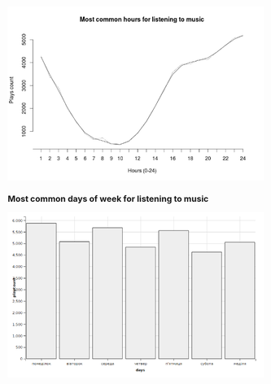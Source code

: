 ![Plays count per hour](/lastfm/plots/lastfm-plays-count-per-hour.png)
### Most common days of week for listening to music
![Plays count per day of week](/lastfm/plots/dayofweek-distribution.png)
